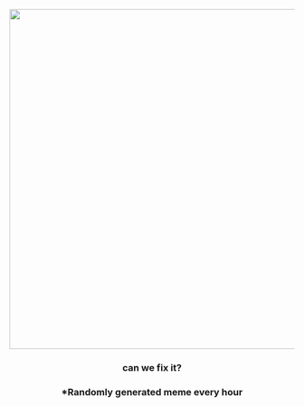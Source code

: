 <p align="center">
        <img src="https://i.redd.it/r7dkxaqzwwr81.jpg" width="600" height="600">
        </p>
        <h3 align="center">can we fix it?</h3>
        <h3 align="center">*Randomly generated meme every hour</h3>
    